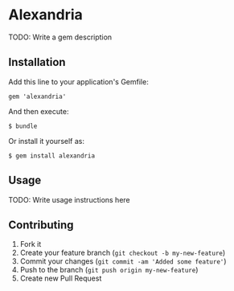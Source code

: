 # Alexandria

TODO: Write a gem description

## Installation

Add this line to your application's Gemfile:

    gem 'alexandria'

And then execute:

    $ bundle

Or install it yourself as:

    $ gem install alexandria

## Usage

TODO: Write usage instructions here

## Contributing

1. Fork it
2. Create your feature branch (`git checkout -b my-new-feature`)
3. Commit your changes (`git commit -am 'Added some feature'`)
4. Push to the branch (`git push origin my-new-feature`)
5. Create new Pull Request
